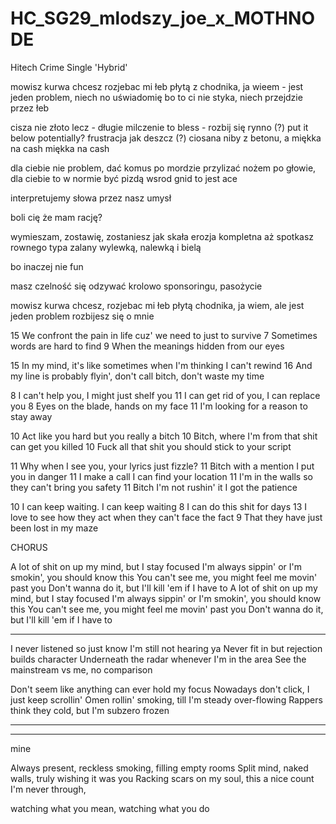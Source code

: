 # HC_SG29_mlodszy_joe_x_MOTHNODE
Hitech Crime Single 'Hybrid'

mowisz kurwa chcesz rozjebac mi łeb
płytą z chodnika, ja wieem - 
jest jeden problem, niech no uświadomię
bo to ci nie styka, niech przejdzie przez łeb

cisza nie złoto lecz -
długie milczenie to bless -
rozbij się rynno (?) put it below potentially?
frustracja jak deszcz  (?)
ciosana niby z betonu, a miękka na cash
miękka na cash


dla ciebie nie problem, dać komus po mordzie
przylizać nożem po głowie, dla ciebie to w normie 
być pizdą wsrod gnid to jest ace


interpretujemy słowa przez nasz umysł

boli cię że mam rację?

wymieszam, zostawię, zostaniesz jak skała
erozja kompletna aż spotkasz rownego typa
zalany wylewką, nalewką i bielą 

bo inaczej nie fun


masz czelność się odzywać
krolowo sponsoringu, pasożycie

mowisz kurwa chcesz, rozjebac mi łeb
płytą chodnika, ja wiem, 
ale jest jeden problem 
rozbijesz się o mnie 

15 We confront the pain in life cuz' we need to just to survive
7 Sometimes words are hard to find
9 When the meanings hidden from our eyes

15 In my mind, it's like sometimes when I'm thinking I can't rewind
16 And my line is probably flyin', don't call bitch, don't waste my time

8  I can't help you, I might just shelf you
11 I can get rid of you, I can replace you
8  Eyes on the blade, hands on my face
11 I'm looking for a reason to stay away

10 Act like you hard but you really a bitch
10 Bitch, where I'm from that shit can get you killed
10 Fuck all that shit you should stick to your script

11 Why when I see you, your lyrics just fizzle?
11 Bitch with a mention I put you in danger
11 I make a call I can find your location
11 I'm in the walls so they can't bring you safety
11 Bitch I'm not rushin' it I got the patience

10 I can keep waiting. I can keep waiting
8  I can do this shit for days
13 I love to see how they act when they can't face the fact
9  That they have just been lost in my maze

CHORUS

A lot of shit on up my mind, but I stay focused
I'm always sippin' or I'm smokin', you should know this
You can't see me, you might feel me movin' past you
Don't wanna do it, but I'll kill 'em if I have to
A lot of shit on up my mind, but I stay focused
I'm always sippin' or I'm smokin', you should know this
You can't see me, you might feel me movin' past you
Don't wanna do it, but I'll kill 'em if I have to

---

I never listened so just know I'm still not hearing ya
Never fit in but rejection builds character
Underneath the radar whenever I'm in the area
See the mainstream vs me, no comparison

Don't seem like anything can ever hold my focus
Nowadays don't click, I just keep scrollin'
Omen rollin' smoking, till I'm steady over-flowing
Rappers think they cold, but I'm subzero frozen

---

---

mine

Always present, reckless smoking, filling empty rooms
Split mind, naked walls, truly wishing it was you
Racking scars on my soul, this a nice count
I'm never through, 

watching what you mean, watching what you do 



